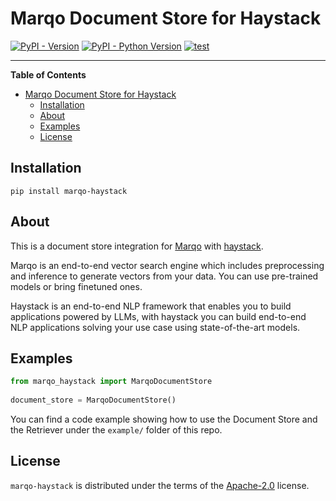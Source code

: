 # Marqo Document Store for Haystack

[![PyPI - Version](https://img.shields.io/pypi/v/marqo-haystack.svg)](https://pypi.org/project/marqo-haystack)
[![PyPI - Python Version](https://img.shields.io/pypi/pyversions/marqo-haystack.svg)](https://pypi.org/project/marqo-haystack)
[![test](https://github.com/marqo-ai/marqo-haystack/actions/workflows/test.yml/badge.svg)](https://github.com/marqo-ai/marqo-haystack/actions/workflows/test.yml)

-----

**Table of Contents**

- [Marqo Document Store for Haystack](#marqo-document-store-for-haystack)
  - [Installation](#installation)
  - [About](#about)
  - [Examples](#examples)
  - [License](#license)

## Installation

```console
pip install marqo-haystack
```

## About

This is a document store integration for [Marqo](https://github.com/marqo-ai/marqo) with [haystack](https://github.com/deepset-ai/haystack). 

Marqo is an end-to-end vector search engine which includes preprocessing and inference to generate vectors from your data. You can use pre-trained models or bring finetuned ones.

Haystack is an end-to-end NLP framework that enables you to build applications powered by LLMs, with haystack you can build end-to-end NLP applications solving your use case using state-of-the-art models.

## Examples

```python
from marqo_haystack import MarqoDocumentStore
 
document_store = MarqoDocumentStore()
```

You can find a code example showing how to use the Document Store and the Retriever under the `example/` folder of this repo.

## License

`marqo-haystack` is distributed under the terms of the [Apache-2.0](https://spdx.org/licenses/Apache-2.0.html) license.
